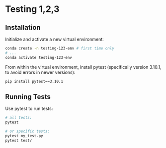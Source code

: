 

# Testing 1,2,3


## Installation

Initialize and activate a new virtual environment:

```sh
conda create -n testing-123-env # first time only
# ...
conda activate testing-123-env
```


From within the virtual environment, install pytest (specifically version 3.10.1, to avoid errors in newer versions):

```sh
pip install pytest==3.10.1
```


## Running Tests

Use pytest to run tests:

```sh
# all tests:
pytest

# or specific tests:
pytest my_test.py
pytest test/
```
